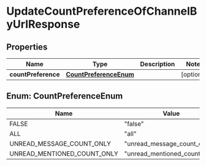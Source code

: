 

# UpdateCountPreferenceOfChannelByUrlResponse


## Properties

| Name | Type | Description | Notes |
|------------ | ------------- | ------------- | -------------|
|**countPreference** | [**CountPreferenceEnum**](#CountPreferenceEnum) |  |  [optional] |



## Enum: CountPreferenceEnum

| Name | Value |
|---- | -----|
| FALSE | &quot;false&quot; |
| ALL | &quot;all&quot; |
| UNREAD_MESSAGE_COUNT_ONLY | &quot;unread_message_count_only&quot; |
| UNREAD_MENTIONED_COUNT_ONLY | &quot;unread_mentioned_count_only&quot; |



